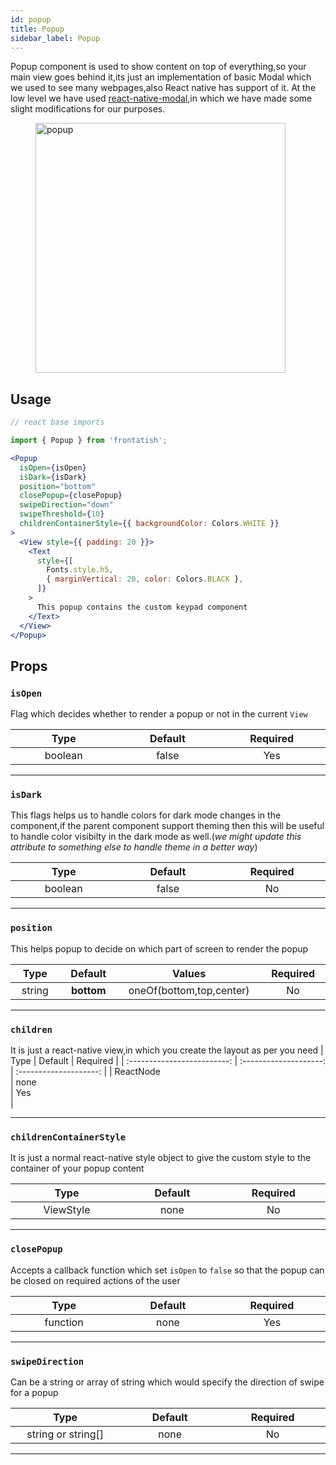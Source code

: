 ```yaml
---
id: popup
title: Popup
sidebar_label: Popup
---
```


Popup component is used to show content on top of everything,so your main view goes behind it,its just an implementation of basic Modal which we used to see many webpages,also React native has support of it.
At the low level we have used [react-native-modal](https://www.npmjs.com/package/react-native-modal),in which we have made some slight modifications for our purposes.

<div>
    <figure>
      <img src="/frontatish/img/popup.png" alt="popup" height="400"/>
    </figure>
</div>


## Usage

```jsx
// react base imports

import { Popup } from 'frontatish';

<Popup
  isOpen={isOpen}
  isDark={isDark}
  position="bottom"
  closePopup={closePopup}
  swipeDirection="down"
  swipeThreshold={10}
  childrenContainerStyle={{ backgroundColor: Colors.WHITE }}
>
  <View style={{ padding: 20 }}>
    <Text
      style={[
        Fonts.style.h5,
        { marginVertical: 20, color: Colors.BLACK },
      ]}
    >
      This popup contains the custom keypad component
    </Text>
  </View>
</Popup>

```
## Props

### `isOpen`

Flag which decides whether to render a popup or not in the current `View`

|            Type             |        Default         |        Required        |
| :-------------------------: | :--------------------: | :--------------------: |
| boolean <img width="500"/> | false<img width="500"/> | Yes <img width="500"/> |

---

### `isDark`

This flags helps us to handle colors for dark mode changes in the component,if the parent component support theming then this will be useful to handle color visibilty in the dark mode as well.(*we might update this attribute to something else to handle theme in a better way*)

|           Type            |         Default         |        Required        |
| :-----------------------: | :---------------------: | :--------------------: |
| boolean <img width="500"/> | false <img width="500"/> | No <img width="500"/> |

---

### `position`

This helps popup to decide on which part of screen to render the popup

|        Type         |    Default     |     Values     | Required|
| :-----------------: | :------------: | :------------:   | :------------:
| string <img width="500"/> | **bottom** <img width="500"/> |  oneOf(bottom,top,center) <img width="500"/> | No <img width="500"/>

---

### `children`

It is just a react-native view,in which you create the layout as per you need
|            Type             |        Default         |        Required        |
| :-------------------------: | :--------------------: | :--------------------: |
| ReactNode <img width="500"/> | none<img width="500"/> | Yes <img width="500"/> |

---

### `childrenContainerStyle`

It is just a normal react-native style object to give the custom style to the container of your popup content

|            Type             |        Default         |        Required        |
| :-------------------------: | :--------------------: | :--------------------: |
| ViewStyle <img width="500"/> | none<img width="500"/> | No <img width="500"/> |

---

### `closePopup`

Accepts a callback function which set `isOpen` to `false` so that the popup can be closed on required actions of the user

|            Type             |        Default         |        Required        |
| :-------------------------: | :--------------------: | :--------------------: |
| function <img width="500"/> | none<img width="500"/> | Yes <img width="500"/> |

---


### `swipeDirection`

Can be a string or array of string which would specify the direction of swipe for a popup

|            Type             |        Default         |        Required        |
| :-------------------------: | :--------------------: | :--------------------: |
| string or string[] <img width="500"/> | none<img width="500"/> | No <img width="500"/> |

---
